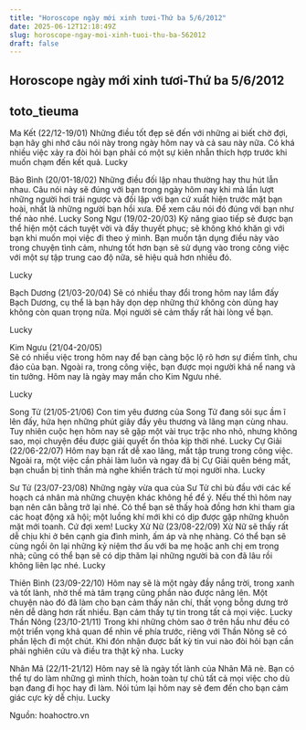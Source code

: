 ```yaml
---
title: "Horoscope ngày mới xinh tươi-Thứ ba 5/6/2012"
date: 2025-06-12T12:18:49Z
slug: horoscope-ngay-moi-xinh-tuoi-thu-ba-562012
draft: false
---
```


## Horoscope ngày mới xinh tươi-Thứ ba 5/6/2012

## toto_tieuma

Ma Kết (22/12-19/01)
Những điều tốt đẹp sẽ đến với những ai biết chờ đợi, bạn hãy ghi nhớ câu nói này trong ngày hôm nay và cả sau này nữa. Có khá nhiều việc xảy ra đòi hỏi bạn phải có một sự kiên nhẫn thích hợp trước khi muốn chạm đến kết quả. 
Lucky  

 
  Bảo Bình (20/01-18/02) 
Những điều đối lập nhau thường hay thu hút lẫn nhau. Câu nói này sẽ đúng với bạn trong ngày hôm nay khi mà lần lượt những người hơi trái ngược và đối lập với bạn cứ xuất hiện trước mặt bạn hoài, nhất là những người bạn hồi xưa. Để xem câu nói đó đúng với bạn như thế nào nhé.
Lucky 
  Song Ngư (19/02-20/03)
Kỹ năng giao tiếp sẽ được bạn thể hiện một cách tuyệt vời và đầy thuyết phục; sẽ không khó khăn gì với bạn khi muốn mọi việc đi theo ý mình. Bạn muốn tận dụng điều này vào trong chuyện tình cảm, nhưng tốt hơn bạn sẽ sử dụng vào trong công việc với một sự tập trung cao độ nữa, sẽ hiệu quả hơn nhiều đó.

Lucky 
  
 

 
 
Bạch Dương (21/03-20/04) 
Sẽ có nhiều thay đổi trong hôm nay lắm đấy Bạch Dương, cụ thể là bạn hãy dọn dẹp những thứ không còn dùng hay không còn quan trọng nữa. Mọi người sẽ cảm thấy rất hài lòng về bạn.

Lucky 
 
Kim Ngưu (21/04-20/05)  
Sẽ có nhiều việc trong hôm nay để bạn càng bộc lộ rõ hơn sự điềm tĩnh, chu đáo của bạn. Ngoài ra, trong công việc, bạn được mọi người khá nể nang và tin tưởng. Hôm nay là ngày may mắn cho Kim Ngưu nhé. 
 
Lucky  

 
Song Tử (21/05-21/06) 
Con tim yêu đương của Song Tử đang sôi sục ầm ĩ lên đấy, hứa hẹn những phút giây đầy yêu thương và lãng mạn cùng nhau. Tuy nhiên cuộc hẹn hôm nay sẽ gặp một vài trục trặc nho nhỏ, nhưng không sao, mọi chuyện đều được giải quyết ổn thỏa kịp thời nhé. 
Lucky 
Cự Giải (22/06-22/07) 
Hôm nay bạn rất dễ xao lãng, mất tập trung trong công việc. Ngoài ra, một việc cần phải làm luôn và ngay đã bị Cự Giải quên béng mất, bạn chuẩn bị tinh thần mà nghe khiển trách từ mọi người nha. 
Lucky  

 
Sư Tử (23/07-23/08)
Những ngày vừa qua của Sư Tử chỉ bù đầu với các kế hoạch cá nhân mà những chuyện khác không hề để ý. Nếu thế thì hôm nay bạn nên cân bằng trở lại nhé. Có thể bạn sẽ thấy hoà đồng hơn khi tham gia các hoạt động xã hội; một luồng khí mới khi có dịp được gặp những khuôn mặt mới toanh. Cứ đợi xem! 
Lucky 
Xử Nữ (23/08-22/09) 
Xử Nữ sẽ thấy rất dễ chịu khi ở bên cạnh gia đình mình, ấm áp và nhẹ nhàng. Có thể bạn sẽ cùng ngồi ôn lại những kỷ niệm thơ ấu với ba mẹ hoặc anh chị em trong nhà; cũng có thể bạn sẽ có dịp thăm lại những người bà con đã lâu rồi không liên lạc nhé. 
Lucky  

 
Thiên Bình (23/09-22/10) 
Hôm nay sẽ là một ngày đầy nắng trời, trong xanh và tốt lành, nhờ thế mà tâm trạng cũng phần nào được nâng lên. Một chuyện nào đó đã làm cho bạn cảm thấy nãn chí, thất vọng bỗng dưng trở nên dễ dàng hơn rất nhiều. Bạn cảm thấy tự tin trong tất cả mọi việc. 
Lucky 
Thần Nông (23/10-21/11) 
Trong khi những chòm sao ở trên hầu như đều có một triển vọng khả quan để nhìn về phía trước, riêng với Thần Nông sẽ có phần lệch đi một chút. Khi đón nhận được bất kỳ tin vui nào đòi hỏi bạn cần phải nghiên cứu và điều tra thật kỹ nha.
Lucky  

 
 

 
  
Nhân Mã (22/11-21/12) 
Hôm nay sẽ là ngày tốt lành của Nhân Mã nè. Bạn có thể tự do làm những gì mình thích, hoàn toàn tự chủ tất cả mọi việc cho dù bạn đang đi học hay đi làm. Nói túm lại hôm nay sẽ đem đến cho bạn cảm giác cực kỳ dễ chịu.
Lucky 

 
Nguồn: hoahoctro.vn